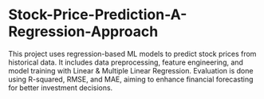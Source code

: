 # Stock-Price-Prediction-A-Regression-Approach
This project uses regression-based ML models to predict stock prices from historical data. It includes data preprocessing, feature engineering, and model training with Linear &amp; Multiple Linear Regression. Evaluation is done using R-squared, RMSE, and MAE, aiming to enhance financial forecasting for better investment decisions.
